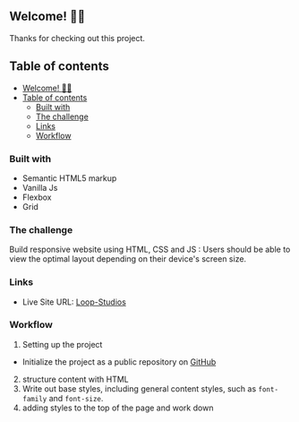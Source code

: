 ## Welcome! 👋🏾

Thanks for checking out this project.

## Table of contents

- [Welcome! 👋🏾](#welcome-)
- [Table of contents](#table-of-contents)
  - [Built with](#built-with)
  - [The challenge](#the-challenge)
  - [Links](#links)
  - [Workflow](#workflow)

### Built with

- Semantic HTML5 markup
- Vanilla Js
- Flexbox
- Grid

### The challenge

Build responsive website using HTML, CSS and JS : 
Users should be able to view the optimal layout depending on their device's screen size.

### Links

- Live Site URL: [Loop-Studios](https://loopstudios-hk.netlify.app)

### Workflow

1.  Setting up the project
   - Initialize the project as a public repository on [GitHub](https://github.com/)
  
2.  structure content with HTML
3.  Write out base styles, including general content styles, such as `font-family` and `font-size`. 
4.  adding styles to the top of the page and work down



 





